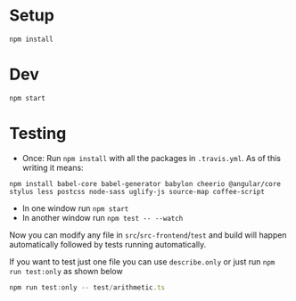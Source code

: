# Setup
`npm install`

# Dev
`npm start`

# Testing
* Once: Run `npm install` with all the packages in `.travis.yml`. As of this writing it means: 

```
npm install babel-core babel-generator babylon cheerio @angular/core stylus less postcss node-sass uglify-js source-map coffee-script
```

* In one window run `npm start`
* In another window run `npm test -- --watch`

Now you can modify any file in `src`/`src-frontend`/`test` and build will happen automatically followed by tests running automatically.

If you want to test just one file you can use `describe.only` or just run `npm run test:only` as shown below

```ts
npm run test:only -- test/arithmetic.ts
```
